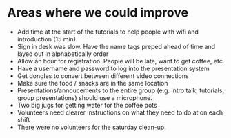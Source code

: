 # Areas where we could improve
* Add time at the start of the tutorials to help people with wifi and introduction (15 min)
* Sign in desk was slow. Have the name tags preped ahead of time and layed out in alphabetically order
* Allow an hour for registration.  People will be late, want to get coffee, etc.
* Have a username and password to log into the presentation system
* Get dongles to convert between different video connections
* Make sure the food / snacks are in the same location
* Presentations/annoucements to the entire group (e.g. intro talk, tutorials, group presentations) should use a microphone.
* Two big jugs for getting water for the coffee pots
* Volunteers need clearer instructions on what they need to do at on each shift
* There were no volunteers for the saturday clean-up.

